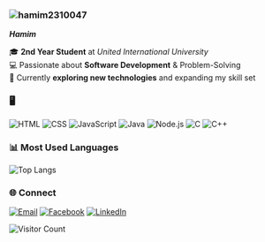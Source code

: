  ### ![hamim2310047](https://img.shields.io/badge/User-Profile-blue?style=flat&logo=person)

   ***Hamim***
   
🎓 **2nd Year Student** at *United International University*  
💻 Passionate about **Software Development** & Problem-Solving  
🚀 Currently **exploring new technologies** and expanding my skill set  


  ### 🖥️

![HTML](https://img.shields.io/badge/HTML5-E34F26?style=flat&logo=html5&logoColor=white)
![CSS](https://img.shields.io/badge/CSS3-1572B6?style=flat&logo=css3&logoColor=white)
![JavaScript](https://img.shields.io/badge/JavaScript-F7DF1E?style=flat&logo=javascript&logoColor=black)
![Java](https://img.shields.io/badge/Java-007396?style=flat&logo=java&logoColor=white)
![Node.js](https://img.shields.io/badge/Node.js-43853D?style=flat&logo=node.js&logoColor=white)
![C](https://img.shields.io/badge/C-00599C?style=flat&logo=c&logoColor=white)
![C++](https://img.shields.io/badge/C++-00599C?style=flat&logo=c%2B%2B&logoColor=white)


### 📊 Most Used Languages
![Top Langs](https://github-readme-stats.vercel.app/api/top-langs/?username=hamim2310047&layout=compact)

### 🌐 Connect

[![Email](https://img.shields.io/badge/Email-D14836?style=for-the-badge&logo=gmail&logoColor=white)](mailto:hamim2310047@bscse.uiu.ac.bd)
[![Facebook](https://img.shields.io/badge/Facebook-1877F2?style=for-the-badge&logo=facebook&logoColor=white)]([(https://www.facebook.com/muhammad.hamim.886006/)](https://www.facebook.com/muhammad.hamim.886006/))
[![LinkedIn](https://img.shields.io/badge/LinkedIn-0077B5?style=for-the-badge&logo=linkedin&logoColor=white)](https://linkedin.com/in/your-profile)


![Visitor Count](https://komarev.com/ghpvc/?username=hamim2310047&color=green)

<!---
hamim2310047/hamim2310047 is a ✨ special ✨ repository because its `README.md` (this file) appears on your GitHub profile.
You can click the Preview link to take a look at your changes.
--->
